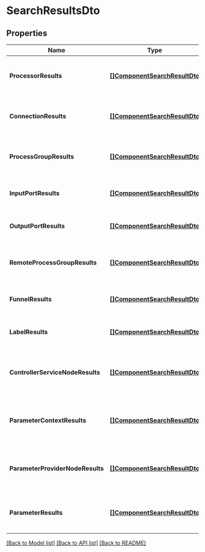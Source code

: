 # SearchResultsDto

## Properties
Name | Type | Description | Notes
------------ | ------------- | ------------- | -------------
**ProcessorResults** | [**[]ComponentSearchResultDto**](ComponentSearchResultDTO.md) | The processors that matched the search. | [optional] [default to null]
**ConnectionResults** | [**[]ComponentSearchResultDto**](ComponentSearchResultDTO.md) | The connections that matched the search. | [optional] [default to null]
**ProcessGroupResults** | [**[]ComponentSearchResultDto**](ComponentSearchResultDTO.md) | The process groups that matched the search. | [optional] [default to null]
**InputPortResults** | [**[]ComponentSearchResultDto**](ComponentSearchResultDTO.md) | The input ports that matched the search. | [optional] [default to null]
**OutputPortResults** | [**[]ComponentSearchResultDto**](ComponentSearchResultDTO.md) | The output ports that matched the search. | [optional] [default to null]
**RemoteProcessGroupResults** | [**[]ComponentSearchResultDto**](ComponentSearchResultDTO.md) | The remote process groups that matched the search. | [optional] [default to null]
**FunnelResults** | [**[]ComponentSearchResultDto**](ComponentSearchResultDTO.md) | The funnels that matched the search. | [optional] [default to null]
**LabelResults** | [**[]ComponentSearchResultDto**](ComponentSearchResultDTO.md) | The labels that matched the search. | [optional] [default to null]
**ControllerServiceNodeResults** | [**[]ComponentSearchResultDto**](ComponentSearchResultDTO.md) | The controller service nodes that matched the search | [optional] [default to null]
**ParameterContextResults** | [**[]ComponentSearchResultDto**](ComponentSearchResultDTO.md) | The parameter contexts that matched the search. | [optional] [default to null]
**ParameterProviderNodeResults** | [**[]ComponentSearchResultDto**](ComponentSearchResultDTO.md) | The parameter provider nodes that matched the search | [optional] [default to null]
**ParameterResults** | [**[]ComponentSearchResultDto**](ComponentSearchResultDTO.md) | The parameters that matched the search. | [optional] [default to null]

[[Back to Model list]](../README.md#documentation-for-models) [[Back to API list]](../README.md#documentation-for-api-endpoints) [[Back to README]](../README.md)

